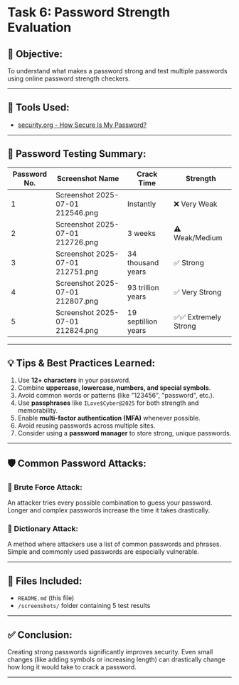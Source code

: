 # Task 6: Password Strength Evaluation

## 🔐 Objective:
To understand what makes a password strong and test multiple passwords using online password strength checkers.

---

## 🧪 Tools Used:
- [security.org - How Secure Is My Password?](https://www.security.org/how-secure-is-my-password/)

---

## 📝 Password Testing Summary:

| Password No. | Screenshot Name                         | Crack Time            | Strength         |
|--------------|------------------------------------------|------------------------|------------------|
| 1            | Screenshot 2025-07-01 212546.png         | Instantly              | ❌ Very Weak      |
| 2            | Screenshot 2025-07-01 212726.png         | 3 weeks                | ⚠️ Weak/Medium    |
| 3            | Screenshot 2025-07-01 212751.png         | 34 thousand years      | ✅ Strong         |
| 4            | Screenshot 2025-07-01 212807.png         | 93 trillion years      | ✅ Very Strong    |
| 5            | Screenshot 2025-07-01 212824.png         | 19 septillion years    | ✅✅ Extremely Strong |

---

## 💡 Tips & Best Practices Learned:

1. Use **12+ characters** in your password.
2. Combine **uppercase, lowercase, numbers, and special symbols**.
3. Avoid common words or patterns (like "123456", "password", etc.).
4. Use **passphrases** like `ILove$Cyber@2025` for both strength and memorability.
5. Enable **multi-factor authentication (MFA)** whenever possible.
6. Avoid reusing passwords across multiple sites.
7. Consider using a **password manager** to store strong, unique passwords.

---

## 🛡️ Common Password Attacks:

### 🔸 Brute Force Attack:
An attacker tries every possible combination to guess your password. Longer and complex passwords increase the time it takes drastically.

### 🔸 Dictionary Attack:
A method where attackers use a list of common passwords and phrases. Simple and commonly used passwords are especially vulnerable.

---

## 📁 Files Included:
- `README.md` (this file)
- `/screenshots/` folder containing 5 test results

---

## ✅ Conclusion:
Creating strong passwords significantly improves security. Even small changes (like adding symbols or increasing length) can drastically change how long it would take to crack a password.

---

